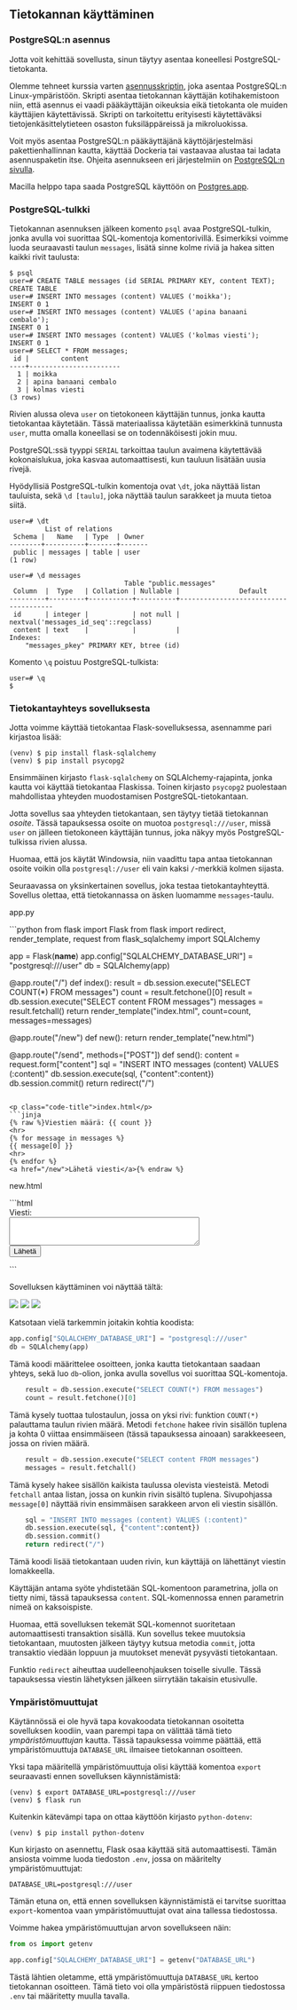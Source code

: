 ## Tietokannan käyttäminen

### PostgreSQL:n asennus

Jotta voit kehittää sovellusta, sinun täytyy asentaa koneellesi PostgreSQL-tietokanta.

Olemme tehneet kurssia varten [asennusskriptin](https://github.com/hy-tsoha/local-pg), joka asentaa PostgreSQL:n Linux-ympäristöön. Skripti asentaa tietokannan käyttäjän kotihakemistoon niin, että asennus ei vaadi pääkäyttäjän oikeuksia eikä tietokanta ole muiden käyttäjien käytettävissä. Skripti on tarkoitettu erityisesti käytettäväksi tietojenkäsittelytieteen osaston fuksiläppäreissä ja mikroluokissa.

Voit myös asentaa PostgreSQL:n pääkäyttäjänä käyttöjärjestelmäsi pakettienhallinnan kautta, käyttää Dockeria tai vastaavaa alustaa tai ladata asennuspaketin itse. Ohjeita asennukseen eri järjestelmiin on [PostgreSQL:n sivulla](https://www.postgresql.org/download/).

Macilla helppo tapa saada PostgreSQL käyttöön on [Postgres.app](https://postgresapp.com/).

### PostgreSQL-tulkki

Tietokannan asennuksen jälkeen komento `psql` avaa PostgreSQL-tulkin, jonka avulla voi suorittaa SQL-komentoja komentorivillä. Esimerkiksi voimme luoda seuraavasti taulun `messages`, lisätä sinne kolme riviä ja hakea sitten kaikki rivit taulusta:

```plaintext
$ psql
user=# CREATE TABLE messages (id SERIAL PRIMARY KEY, content TEXT);
CREATE TABLE
user=# INSERT INTO messages (content) VALUES ('moikka');
INSERT 0 1
user=# INSERT INTO messages (content) VALUES ('apina banaani cembalo');
INSERT 0 1
user=# INSERT INTO messages (content) VALUES ('kolmas viesti');
INSERT 0 1
user=# SELECT * FROM messages;
 id |        content        
----+-----------------------
  1 | moikka
  2 | apina banaani cembalo
  3 | kolmas viesti
(3 rows)
```

Rivien alussa oleva `user` on tietokoneen käyttäjän tunnus, jonka kautta tietokantaa käytetään. Tässä materiaalissa käytetään esimerkkinä tunnusta `user`, mutta omalla koneellasi se on todennäköisesti jokin muu.

PostgreSQL:ssä tyyppi `SERIAL` tarkoittaa taulun avaimena käytettävää kokonaislukua, joka kasvaa automaattisesti, kun tauluun lisätään uusia rivejä.

Hyödyllisiä PostgreSQL-tulkin komentoja ovat `\dt`, joka näyttää listan tauluista, sekä `\d [taulu]`, joka näyttää taulun sarakkeet ja muuta tietoa siitä.

```plaintext
user=# \dt
         List of relations
 Schema |   Name   | Type  | Owner 
--------+----------+-------+-------
 public | messages | table | user
(1 row)

user=# \d messages
                             Table "public.messages"
 Column  |  Type   | Collation | Nullable |               Default                
---------+---------+-----------+----------+--------------------------------------
 id      | integer |           | not null | nextval('messages_id_seq'::regclass)
 content | text    |           |          | 
Indexes:
    "messages_pkey" PRIMARY KEY, btree (id)
```

Komento `\q` poistuu PostgreSQL-tulkista:

```plaintext
user=# \q
$ 
```

### Tietokantayhteys sovelluksesta

Jotta voimme käyttää tietokantaa Flask-sovelluksessa, asennamme pari kirjastoa lisää:

```plaintext
(venv) $ pip install flask-sqlalchemy
(venv) $ pip install psycopg2
```

Ensimmäinen kirjasto `flask-sqlalchemy` on SQLAlchemy-rajapinta, jonka kautta voi käyttää tietokantaa Flaskissa. Toinen kirjasto `psycopg2` puolestaan mahdollistaa yhteyden muodostamisen PostgreSQL-tietokantaan.

Jotta sovellus saa yhteyden tietokantaan, sen täytyy tietää tietokannan _osoite_. Tässä tapauksessa osoite on muotoa `postgresql:///user`, missä `user` on jälleen tietokoneen käyttäjän tunnus, joka näkyy myös PostgreSQL-tulkissa rivien alussa.

Huomaa, että jos käytät Windowsia, niin vaadittu tapa antaa tietokannan osoite voikin olla `postgresql://user` eli vain kaksi `/`-merkkiä kolmen sijasta.

Seuraavassa on yksinkertainen sovellus, joka testaa tietokantayhteyttä. Sovellus olettaa, että tietokannassa on äsken luomamme `messages`-taulu.

<p class="code-title">app.py</p>
```python
from flask import Flask
from flask import redirect, render_template, request
from flask_sqlalchemy import SQLAlchemy

app = Flask(__name__)
app.config["SQLALCHEMY_DATABASE_URI"] = "postgresql:///user"
db = SQLAlchemy(app)

@app.route("/")
def index():
    result = db.session.execute("SELECT COUNT(*) FROM messages")
    count = result.fetchone()[0]
    result = db.session.execute("SELECT content FROM messages")
    messages = result.fetchall()
    return render_template("index.html", count=count, messages=messages) 

@app.route("/new")
def new():
    return render_template("new.html")

@app.route("/send", methods=["POST"])
def send():
    content = request.form["content"]
    sql = "INSERT INTO messages (content) VALUES (:content)"
    db.session.execute(sql, {"content":content})
    db.session.commit()
    return redirect("/")
```

<p class="code-title">index.html</p>
```jinja
{% raw %}Viestien määrä: {{ count }}
<hr>
{% for message in messages %}
{{ message[0] }}
<hr>
{% endfor %}
<a href="/new">Lähetä viesti</a>{% endraw %}
```

<p class="code-title">new.html</p>
```html
<form action="/send" method="POST">
Viesti: <br>
<textarea name="content" rows="3" cols="40"></textarea>
<br>
<input type="submit" value="Lähetä">
</form>
```

Sovelluksen käyttäminen voi näyttää tältä:

<img class="screenshot" src="img/viestit1.png">

<img class="screenshot" src="img/viestit2.png">

<img class="screenshot" src="img/viestit3.png">

Katsotaan vielä tarkemmin joitakin kohtia koodista:

```python
app.config["SQLALCHEMY_DATABASE_URI"] = "postgresql:///user"
db = SQLAlchemy(app)
```

Tämä koodi määrittelee osoitteen, jonka kautta tietokantaan saadaan yhteys, sekä luo `db`-olion, jonka avulla sovellus voi suorittaa SQL-komentoja.

```python
    result = db.session.execute("SELECT COUNT(*) FROM messages")
    count = result.fetchone()[0]
```

Tämä kysely tuottaa tulostaulun, jossa on yksi rivi: funktion `COUNT(*)` palauttama taulun rivien määrä. Metodi `fetchone` hakee rivin sisällön tuplena ja kohta 0 viittaa ensimmäiseen (tässä tapauksessa ainoaan) sarakkeeseen, jossa on rivien määrä.

```python
    result = db.session.execute("SELECT content FROM messages")
    messages = result.fetchall()
```

Tämä kysely hakee sisällön kaikista taulussa olevista viesteistä. Metodi `fetchall` antaa listan, jossa on kunkin rivin sisältö tuplena. Sivupohjassa `message[0]` näyttää rivin ensimmäisen sarakkeen arvon eli viestin sisällön.

```python
    sql = "INSERT INTO messages (content) VALUES (:content)"
    db.session.execute(sql, {"content":content})
    db.session.commit()
    return redirect("/")
```

Tämä koodi lisää tietokantaan uuden rivin, kun käyttäjä on lähettänyt viestin lomakkeella.

Käyttäjän antama syöte yhdistetään SQL-komentoon parametrina, jolla on tietty nimi, tässä tapauksessa `content`. SQL-komennossa ennen parametrin nimeä on kaksoispiste.

Huomaa, että sovelluksen tekemät SQL-komennot suoritetaan automaattisesti transaktion sisällä. Kun sovellus tekee muutoksia tietokantaan, muutosten jälkeen täytyy kutsua metodia `commit`, jotta transaktio viedään loppuun ja muutokset menevät pysyvästi tietokantaan.

Funktio `redirect` aiheuttaa uudelleenohjauksen toiselle sivulle. Tässä tapauksessa viestin lähetyksen jälkeen siirrytään takaisin etusivulle.

### Ympäristömuuttujat

Käytännössä ei ole hyvä tapa kovakoodata tietokannan osoitetta sovelluksen koodiin, vaan parempi tapa on välittää tämä tieto _ympäristömuuttujan_ kautta. Tässä tapauksessa voimme päättää, että ympäristömuuttuja `DATABASE_URL` ilmaisee tietokannan osoitteen.

Yksi tapa määritellä ympäristömuuttuja olisi käyttää komentoa `export` seuraavasti ennen sovelluksen käynnistämistä:

```plaintext
(venv) $ export DATABASE_URL=postgresql:///user
(venv) $ flask run
```

Kuitenkin kätevämpi tapa on ottaa käyttöön kirjasto `python-dotenv`:

```plaintext
(venv) $ pip install python-dotenv
```

Kun kirjasto on asennettu, Flask osaa käyttää sitä automaattisesti. Tämän ansiosta voimme luoda tiedoston `.env`, jossa on määritelty ympäristömuuttujat:

```
DATABASE_URL=postgresql:///user
```

Tämän etuna on, että ennen sovelluksen käynnistämistä ei tarvitse suorittaa `export`-komentoa vaan ympäristömuuttujat ovat aina tallessa tiedostossa.

Voimme hakea ympäristömuuttujan arvon sovellukseen näin:

```python
from os import getenv

app.config["SQLALCHEMY_DATABASE_URI"] = getenv("DATABASE_URL")
```

Tästä lähtien oletamme, että ympäristömuuttuja `DATABASE_URL` kertoo tietokannan osoitteen. Tämä tieto voi olla ympäristöstä riippuen tiedostossa `.env` tai määritetty muulla tavalla.

